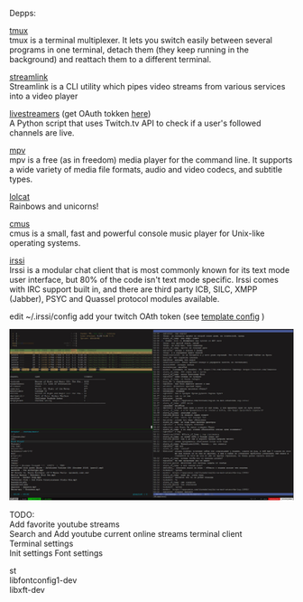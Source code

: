 Depps:

[tmux](https://github.com/tmux/tmux/wiki)  
tmux is a terminal multiplexer. It lets you switch easily between several programs in one terminal, detach them (they keep running in the background) and reattach them to a different terminal.

[streamlink](https://github.com/streamlink/streamlink)  
Streamlink is a CLI utility which pipes video streams from various services into a video player

[livestreamers](https://github.com/begs/livestreamers) (get OAuth tokken [here](https://twitchapps.com/tmi/))  
A Python script that uses Twitch.tv API to check if a user's followed channels are live.

[mpv](https://github.com/mpv-player/mpv)  
mpv is a free (as in freedom) media player for the command line. It supports a wide variety of media file formats, audio and video codecs, and subtitle types.

[lolcat](https://github.com/busyloop/lolcat)  
Rainbows and unicorns!

[cmus](https://cmus.github.io/)  
cmus is a small, fast and powerful console music player for Unix-like operating systems.

[irssi](https://irssi.org/download/)  
Irssi is a modular chat client that is most commonly known for its text mode user interface, but 80% of the code isn't text mode specific. Irssi comes with IRC support built in, and there are third party ICB, SILC, XMPP (Jabber), PSYC and Quassel protocol modules available.

edit ~/.irssi/config add your twitch OAth token (see [template config](https://github.com/killarbyte/dotfiles/blob/master/.irssi/config) )

![Preview](https://raw.githubusercontent.com/killarbyte/dotfiles/master/tmp/Demo.jpg)

TODO:  
Add favorite youtube streams  
Search and Add youtube current online streams terminal client  
Terminal settings  
Init settings
Font settings

st  
libfontconfig1-dev  
libxft-dev
